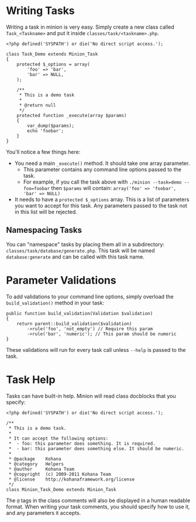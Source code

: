 # Writing Tasks

Writing a task in minion is very easy. Simply create a new class called `Task_<Taskname>` and put it inside `classes/task/<taskname>.php`.

	<?php defined('SYSPATH') or die('No direct script access.');

	class Task_Demo extends Minion_Task
	{
		protected $_options = array(
			'foo' => 'bar',
			'bar' => NULL,
		);

		/**
		 * This is a demo task
		 *
		 * @return null
		 */
		protected function _execute(array $params)
		{
			var_dump($params);
			echo 'foobar';
		}
	}

You'll notice a few things here:

 - You need a main `_execute()` method. It should take one array parameter.
   - This parameter contains any command line options passed to the task.
   - For example, if you call the task above with `./minion --task=demo --foo=foobar` then `$params` will contain: `array('foo' => 'foobar', 'bar' => NULL)`
 - It needs to have a `protected $_options` array. This is a list of parameters you want to accept for this task. Any parameters passed to the task not in this list will be rejected.

## Namespacing Tasks

You can "namespace" tasks by placing them all in a subdirectory: `classes/task/database/generate.php`. This task will be named `database:generate` and can be called with this task name.

# Parameter Validations

To add validations to your command line options, simply overload the `build_validation()` method in your task:

	public function build_validation(Validation $validation)
	{
		return parent::build_validation($validation)
			->rule('foo', 'not_empty') // Require this param
			->rule('bar', 'numeric'); // This param should be numeric
	}

These validations will run for every task call unless `--help` is passed to the task.

# Task Help

Tasks can have built-in help. Minion will read class docblocks that you specify:

	<?php defined('SYSPATH') or die('No direct script access.');

	/**
	 * This is a demo task.
	 * 
	 * It can accept the following options:
	 *  - foo: this parameter does something. It is required.
	 *  - bar: this parameter does something else. It should be numeric.
	 *
	 * @package    Kohana
	 * @category   Helpers
	 * @author     Kohana Team
	 * @copyright  (c) 2009-2011 Kohana Team
	 * @license    http://kohanaframework.org/license
	 */
	class Minion_Task_Demo extends Minion_Task

The `@` tags in the class comments will also be displayed in a human readable format. When writing your task comments, you should specify how to use it, and any parameters it accepts.
